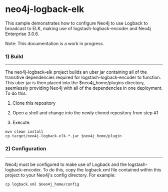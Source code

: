 neo4j-logback-elk
=====================

This sample demonstrates how to configure Neo4j to use Logback to broadcast to ELK, making use of logstash-logback-encoder and Neo4j Enterprise 3.0.6.

Note: This documentation is a work in progress.

### 1) Build
--------------------

The neo4j-logback-elk project builds an uber jar containing all of the transitive dependencies required for logstash-logback-encoder to function. This uber jar is then placed into the $neo4j_home/plugins directory, seemlessly providing Neo4j with all of the dependencies in one deployment. To do this:

1) Clone this repository

2) Open a shell and change into the newly cloned repository from step #1

3) Execute: 
```
mvn clean install
cp target/neo4j-logback-elk-*.jar $neo4j_home/plugin
```

### 2) Configuration
--------------------

Neo4j must be configured to make use of Logback and the logstash-logback-encoder. To do this, copy the logback.xml file contained within this project to your Neo4j's config directory. For example:
```
cp logback.xml $neo4j_home/config
```